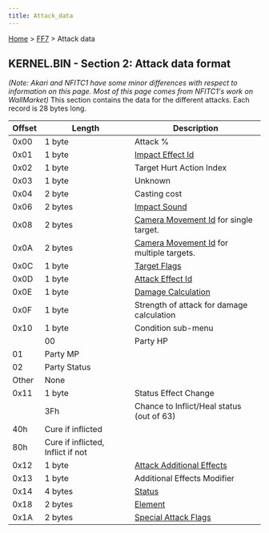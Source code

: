 ```yaml
---
title: Attack_data
---
```


[Home](../index.md) > [FF7](../FF7.md) > Attack data

## KERNEL.BIN - Section 2: Attack data format

*(Note: Akari and NFITC1 have some minor differences with respect to information on this page. Most of this page comes from NFITC1's work on WallMarket)* This section contains the data for the different attacks. Each record is 28 bytes long.

| Offset | Length                            | Description                                                                                         |
|--------|-----------------------------------|-----------------------------------------------------------------------------------------------------|
| 0x00   | 1 byte                            | Attack %                                                                                            |
| 0x01   | 1 byte                            | [Impact Effect Id](Battle/Impact_Effect_Id_List.md)                                     |
| 0x02   | 1 byte                            | Target Hurt Action Index                                                                            |
| 0x03   | 1 byte                            | Unknown                                                                                             |
| 0x04   | 2 byte                            | Casting cost                                                                                        |
| 0x06   | 2 bytes                           | [Impact Sound](Battle/Sound_Effect_Id_List.md)                                          |
| 0x08   | 2 bytes                           | [Camera Movement Id](Battle/Camera_Movement_Id_List?redlink=1.md) for single target.    |
| 0x0A   | 2 bytes                           | [Camera Movement Id](Battle/Camera_Movement_Id_List?redlink=1.md) for multiple targets. |
| 0x0C   | 1 byte                            | [Target Flags](Battle/Targeting_Data.md)                                                |
| 0x0D   | 1 byte                            | [Attack Effect Id](Battle/Attack_Effect_Id_List.md)                                     |
| 0x0E   | 1 byte                            | [Damage Calculation](Battle/Damage_Calculation.md)                                      |
| 0x0F   | 1 byte                            | Strength of attack for damage calculation                                                           |
| 0x10   | 1 byte                            | Condition sub-menu                                                                                  |
|        | 00                                | Party HP                                                                                            |
| 01     | Party MP                          |                                                                                                     |
| 02     | Party Status                      |                                                                                                     |
| Other  | None                              |                                                                                                     |
| 0x11   | 1 byte                            | Status Effect Change                                                                                |
|        | 3Fh                               | Chance to Inflict/Heal status (out of 63)                                                           |
| 40h    | Cure if inflicted                 |                                                                                                     |
| 80h    | Cure if inflicted, Inflict if not |                                                                                                     |
| 0x12   | 1 byte                            | [Attack Additional Effects](Battle/Attack_Special_Effects.md)                           |
| 0x13   | 1 byte                            | Additional Effects Modifier                                                                         |
| 0x14   | 4 bytes                           | [Status](Battle/Status_Effects.md)                                                      |
| 0x18   | 2 bytes                           | [Element](Battle/Elemental_Data.md)                                                     |
| 0x1A   | 2 bytes                           | [Special Attack Flags](Battle/Special_Attack_Flags.md)                                  |
